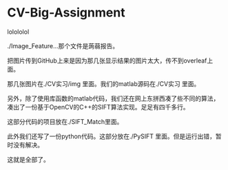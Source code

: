 # CV-Big-Assignment
lolololol

./Image_Feature...那个文件是蒟蒻报告。

把图片传到GitHub上来是因为那几张显示结果的图片太大，传不到overleaf上面。

那几张图片在./CV实习/img 里面。我们的matlab源码在./CV实习 里面。


另外，除了使用库函数的matlab代码，我们还在网上东拼西凑了些不同的算法，凑出了一份基于OpenCV的C++的SIFT算法实现。足足有四千多行。

这部分代码的项目放在./SIFT_Match里面。


此外我们还写了一份python代码。这部分放在./PySIFT 里面。但是运行出错，暂时没有解决。


这就是全部了。
